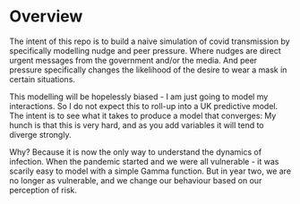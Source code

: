 # Overview

The intent of this repo is to build a naive simulation of covid transmission
by specifically modelling nudge and peer pressure. Where nudges are direct
urgent messages from the government and/or the media. And peer pressure
specifically changes the likelihood of the desire to wear a mask in certain
situations.

This modelling will be hopelessly biased - I am just going to model my
interactions. So I do not expect this to roll-up into a UK predictive model. The
intent is to see what it takes to produce a model that converges: My hunch is
that this is very hard, and as you add variables it will tend to diverge
strongly. 

Why? Because it is now the only way to understand the dynamics of infection.
When the pandemic started and we were all vulnerable - it was scarily easy to
model with a simple Gamma function. But in year two, we are no longer as
vulnerable, and we change our behaviour based on our perception of risk.
